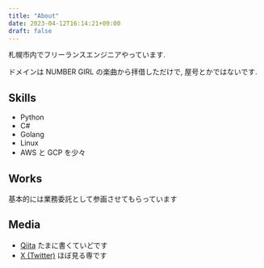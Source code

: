 ```yaml
---
title: "About"
date: 2023-04-12T16:14:21+09:00
draft: false
---
```


札幌市内でフリーランスエンジニアやっています.

ドメインは NUMBER GIRL の楽曲から拝借しただけで, 屋号とかではないです.

## Skills

* Python
* C#
* Golang
* Linux
* AWS と GCP を少々

## Works

基本的には業務委託として参画させてもらっています

## Media

* [Qiita](https://qiita.com/k_uchida_____) たまに書くていどです
* [X (Twitter)](https://twitter.com/kosuke_uch82885) ほぼ見る専です
